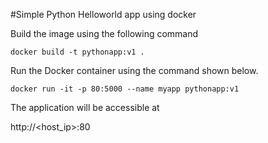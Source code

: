 #Simple Python Helloworld app using docker

Build the image using the following command

	docker build -t pythonapp:v1 .

Run the Docker container using the command shown below.

	docker run -it -p 80:5000 --name myapp pythonapp:v1

The application will be accessible at

http://<host_ip>:80

